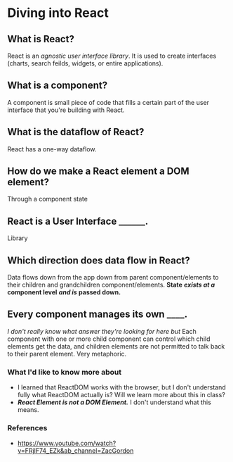 # Diving into React


## What is React?
React is an *agnostic user interface library*. It is used to create interfaces (charts, search feilds, widgets, or entire applications).

## What is a component?
A component is small piece of code that fills a certain part of the user interface that you're building with React.

## What is the dataflow of React?
React has a one-way dataflow.

## How do we make a React element a DOM element?
Through a component state

## React is a User Interface ______.
Library

## Which direction does data flow in React?
Data flows down from the app down from parent component/elements to their children and grandchildren component/elements.
**State** ***exists at a*** **component level** ***and is*** **passed down.**

## Every component manages its own ____.
*I don't really know what answer they're looking for here but* Each component with one or more child component can control which child elements get the data, and children elements are not permitted to talk back to their parent element. Very metaphoric.


### What I'd like to know more about
* I learned that ReactDOM works with the browser, but I don't understand fully what ReactDOM actually is? Will we learn more about this in class?
* ***React Element is not a DOM Element.*** I don't understand what this means.

### References
* <https://www.youtube.com/watch?v=FRjlF74_EZk&ab_channel=ZacGordon>
